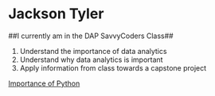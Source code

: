 # Jackson Tyler
##I currently am in the DAP SavvyCoders Class##
1. Understand the importance of data analytics
2. Understand why data analytics is important
3. Apply information from class towards a capstone project

[Importance of Python](https://www.discoverdatascience.org/articles/what-is-python-used-for-why-is-it-important-to-learn/)
